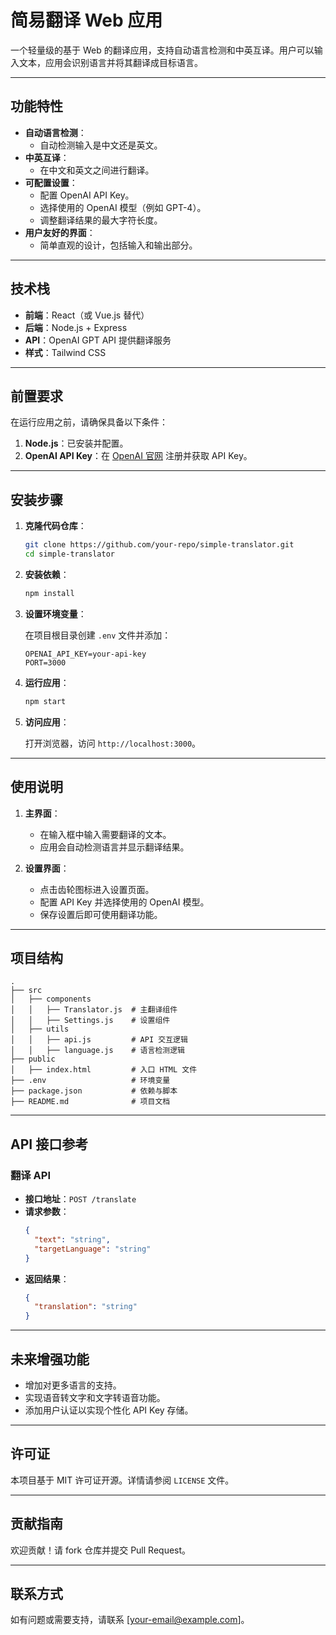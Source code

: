 # 简易翻译 Web 应用

一个轻量级的基于 Web 的翻译应用，支持自动语言检测和中英互译。用户可以输入文本，应用会识别语言并将其翻译成目标语言。

---

## 功能特性

- **自动语言检测**：
  - 自动检测输入是中文还是英文。
- **中英互译**：
  - 在中文和英文之间进行翻译。
- **可配置设置**：
  - 配置 OpenAI API Key。
  - 选择使用的 OpenAI 模型（例如 GPT-4）。
  - 调整翻译结果的最大字符长度。
- **用户友好的界面**：
  - 简单直观的设计，包括输入和输出部分。

---

## 技术栈

- **前端**：React（或 Vue.js 替代）
- **后端**：Node.js + Express
- **API**：OpenAI GPT API 提供翻译服务
- **样式**：Tailwind CSS

---

## 前置要求

在运行应用之前，请确保具备以下条件：

1. **Node.js**：已安装并配置。
2. **OpenAI API Key**：在 [OpenAI 官网](https://platform.openai.com/) 注册并获取 API Key。

---

## 安装步骤

1. **克隆代码仓库**：

   ```bash
   git clone https://github.com/your-repo/simple-translator.git
   cd simple-translator
   ```

2. **安装依赖**：

   ```bash
   npm install
   ```

3. **设置环境变量**：

   在项目根目录创建 `.env` 文件并添加：

   ```env
   OPENAI_API_KEY=your-api-key
   PORT=3000
   ```

4. **运行应用**：

   ```bash
   npm start
   ```

5. **访问应用**：

   打开浏览器，访问 `http://localhost:3000`。

---

## 使用说明

1. **主界面**：
   - 在输入框中输入需要翻译的文本。
   - 应用会自动检测语言并显示翻译结果。

2. **设置界面**：
   - 点击齿轮图标进入设置页面。
   - 配置 API Key 并选择使用的 OpenAI 模型。
   - 保存设置后即可使用翻译功能。

---

## 项目结构

```
.
├── src
│   ├── components
│   │   ├── Translator.js  # 主翻译组件
│   │   ├── Settings.js    # 设置组件
│   ├── utils
│   │   ├── api.js         # API 交互逻辑
│   │   ├── language.js    # 语言检测逻辑
├── public
│   ├── index.html         # 入口 HTML 文件
├── .env                   # 环境变量
├── package.json           # 依赖与脚本
├── README.md              # 项目文档
```

---

## API 接口参考

### 翻译 API

- **接口地址**：`POST /translate`
- **请求参数**：
  ```json
  {
    "text": "string",
    "targetLanguage": "string"
  }
  ```
- **返回结果**：
  ```json
  {
    "translation": "string"
  }
  ```

---

## 未来增强功能

- 增加对更多语言的支持。
- 实现语音转文字和文字转语音功能。
- 添加用户认证以实现个性化 API Key 存储。

---

## 许可证

本项目基于 MIT 许可证开源。详情请参阅 `LICENSE` 文件。

---

## 贡献指南

欢迎贡献！请 fork 仓库并提交 Pull Request。

---

## 联系方式

如有问题或需要支持，请联系 [your-email@example.com]。
